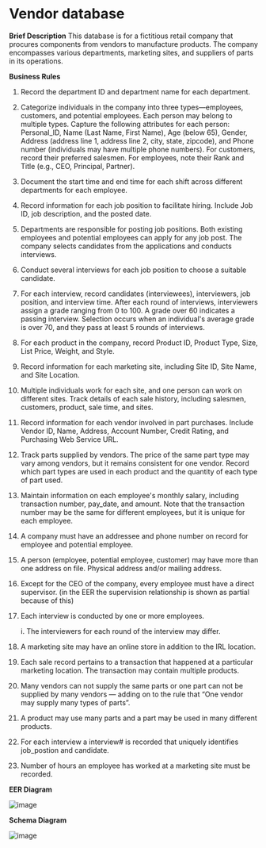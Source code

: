 # Vendor database

**Brief Description**
This database is for a fictitious retail company that procures components from vendors to manufacture products. The company encompasses various departments, marketing sites, and suppliers of parts in its operations.

**Business Rules**

1. Record the department ID and department name for each department.

2. Categorize individuals in the company into three types—employees, customers, and potential employees. Each person may belong to multiple types. Capture the following attributes for each person: Personal_ID, Name (Last Name, First Name), Age (below 65), Gender, Address (address line 1, address line 2, city, state, zipcode), and Phone number (individuals may have multiple phone numbers). For customers, record their preferred salesmen. For employees, note their Rank and Title (e.g., CEO, Principal, Partner).

3. Document the start time and end time for each shift across different departments for each employee.

4. Record information for each job position to facilitate hiring. Include Job ID, job description, and the posted date.

5. Departments are responsible for posting job positions. Both existing employees and potential employees can apply for any job post. The company selects candidates from the applications and conducts interviews.

6. Conduct several interviews for each job position to choose a suitable candidate.

7. For each interview, record candidates (interviewees), interviewers, job position, and interview time. After each round of interviews, interviewers assign a grade ranging from 0 to 100. A grade over 60 indicates a passing interview. Selection occurs when an individual's average grade is over 70, and they pass at least 5 rounds of interviews.

8. For each product in the company, record Product ID, Product Type, Size, List Price, Weight, and Style.

9. Record information for each marketing site, including Site ID, Site Name, and Site Location.

10. Multiple individuals work for each site, and one person can work on different sites. Track details of each sale history, including salesmen, customers, product, sale time, and sites.

11. Record information for each vendor involved in part purchases. Include Vendor ID, Name, Address, Account Number, Credit Rating, and Purchasing Web Service URL.

12. Track parts supplied by vendors. The price of the same part type may vary among vendors, but it remains consistent for one vendor. Record which part types are used in each product and the quantity of each type of part used.

13. Maintain information on each employee's monthly salary, including transaction number, pay_date, and amount. Note that the transaction number may be the same for different employees, but it is unique for each employee.

14. A company must have an addressee and phone number on record for employee and potential employee.

15. A person (employee, potential employee, customer) may have more than one address on file. Physical address and/or mailing address.

16. Except for the CEO of the company, every employee must have a direct supervisor. (in the EER the supervision relationship is shown as partial because of this)

17. Each interview is conducted by one or more employees.
 
    i. The interviewers for each round of the interview may differ.

18. A marketing site may have an online store in addition to the IRL location.

19. Each sale record pertains to a transaction that happened at a particular marketing location. The transaction may contain multiple products.

20. Many vendors can not supply the same parts or one part can not be supplied by many vendors — adding on to the rule that “One vendor may supply many types of parts”.

21. A product may use many parts and a part may be used in many different products.

22. For each interview a interview# is recorded that uniquely identifies job_postion and candidate.

23. Number of hours an employee has worked at a marketing site must be recorded.

**EER Diagram**

![image](https://github.com/GurjotChohan/Vendor_database/assets/112025372/8de94f7e-6249-446b-be3b-da75029876f6)


**Schema Diagram**

![image](https://github.com/GurjotChohan/Vendor_database/assets/112025372/852c3d9c-1eb9-4892-ad4f-3773dd5a8fb9)


